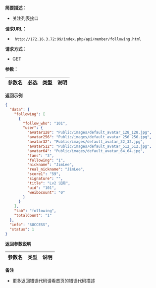 **简要描述：** 

- 关注列表接口

**请求URL：** 
- ` http://172.16.3.72:99/index.php/api/member/following.html`
  
**请求方式：**
- GET 

**参数：** 

|参数名|必选|类型|说明|
|:----    |:---|:----- |-----   |

 **返回示例**

```json
{
  "data": {
    "following": [
      {
        "follow_who": "101",
        "user": {
          "avatar128": "Public/images/default_avatar_128_128.jpg",
          "avatar256": "Public/images/default_avatar_256_256.jpg",
          "avatar32": "Public/images/default_avatar_32_32.jpg",
          "avatar512": "Public/images/default_avatar_512_512.jpg",
          "avatar64": "Public/images/default_avatar_64_64.jpg",
          "fans": "3",
          "following": "1",
          "nickname": "JimLee",
          "real_nickname": "JimLee",
          "score1": "59",
          "signature": "",
          "title": "Lv2 试用",
          "uid": "101",
          "weibocount": "0"
        }
      }
    ],
    "tab": "following",
    "totalCount": "1"
  },
  "info": "SUCCESS",
  "status": 1
}
```

 **返回参数说明** 

|参数名|类型|说明|
|:-----  |:-----|-----                           |


 **备注** 

- 更多返回错误代码请看首页的错误代码描述


